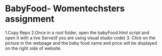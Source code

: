 # BabyFood- Womentechsters assignment

1.Copy Repo
2.Once in a root folder, open the babyFood.html script and open it with a live Serve(if you are using visual studio code)
3. Click on the picture in the webpage and the baby food name and price will be displayed on the right side of website.
